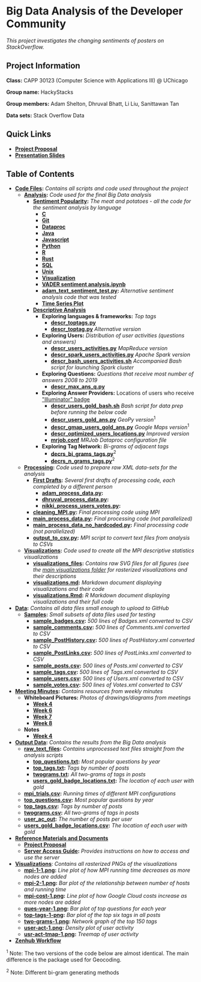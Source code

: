# Big Data Analysis of the Developer Community 
*This project investigates the changing sentiments of posters on StackOverflow.*

## Project Information

**Class:** CAPP 30123 (Computer Science with Applications III) @ UChicago

**Group name:** HackyStacks

**Group members:** Adam Shelton, Dhruval Bhatt, Li Liu, Sanittawan Tan

**Data sets:** Stack Overflow Data

## Quick Links
- **[Project Proposal](refs_docs/CAPP3_project_proposal.pdf)**
- **[Presentation Slides](https://docs.google.com/presentation/d/1GYTZUKXJao9cUAPSVXusdpyFvTQQRsTqmrr1fUi9puU/edit?usp=sharing)**

## Table of Contents
- **[Code Files](code_files):** *Contains all scripts and code used throughout the project*
    - **[Analysis](code_files/analysis):** *Code used for the final Big Data analysis*
        - **[Sentiment Popularity](code_files/analysis/SentimentPopularity):** *The meat and potatoes - all the code for the sentiment analysis by language*
            - **[C](code_files/analysis/SentimentPopularity/C)**
            - **[Git](code_files/analysis/SentimentPopularity/Git)**
            - **[Dataproc](code_files/analysis/SentimentPopularity/Google-cloud-dataproc)**
            - **[Java](code_files/analysis/SentimentPopularity/Java)**
            - **[Javascript](code_files/analysis/SentimentPopularity/Javascript)**
            - **[Python](code_files/analysis/SentimentPopularity/Python)**
            - **[R](code_files/analysis/SentimentPopularity/R)**
            - **[Rust](code_files/analysis/SentimentPopularity/Rust)**
            - **[SQL](code_files/analysis/SentimentPopularity/SQL)**
            - **[Unix](code_files/analysis/SentimentPopularity/Unix)**
            - **[Visualization](code_files/analysis/SentimentPopularity/README.md)**
            - **[VADER sentiment analysis.ipynb](code_files/analysis/SentimentPopularity/VADER%20sentiment%20analysis.ipynb)**
            - **[adam_text_sentiment_test.py](code_files/analysis/SentimentPopularity/adam_text_sentiment_test.py):** *Alternative sentiment analysis code that was tested*
            - **[Time Series Plot](code_files/analysis/SentimentPopularity/timeseries.py)**
        - **[Descriptive Analysis](code_files/analysis/descriptive)**  
            - **Exploring languages & frameworks:** *Top tags*
                - **[descr_toptags.py](code_files/analysis/descriptive/descr_toptags.py)**
                - **[descr_toptag.py](code_files/analysis/descriptive/descr_toptag.py)** *Alternative version*
            - **Exploring Users:** *Distribution of user activities (questions and answers)*
                - **[descr_users_activities.py](code_files/analysis/descriptive/descr_users_activities.py)** *MapReduce version*
                - **[descr_spark_users_activities.py](code_files/analysis/descriptive/descr_spark_users_activities.py)** *Apache Spark version*
                - **[descr_bash_users_activities.sh](code_files/analysis/descriptive/descr_bash_users_activities.sh)** *Accompanied Bash script for launching Spark cluster*
            - **Exploring Questions:** *Questions that receive most number of answers 2008 to 2019*
                - **[descr_max_ans_q.py](code_files/analysis/descriptive/descr_max_ans_q.py)**
            - **Exploring Answer Providers:** Locations of users who receive ["Illuminator" badge](https://stackoverflow.com/help/badges)
                - **[descr_users_gold_bash.sh](code_files/analysis/descriptive/descr_users_gold_bash.sh)** *Bash script for data prep before running the below code*
                - **[descr_users_gold_ans.py](code_files/analysis/descriptive/descr_users_gold_ans.py)** *GeoPy version*<sup>1</sup>
                - **[descr_gmap_users_gold_ans.py](code_files/analysis/descriptive/descr_gmap_users_gold_ans.py)** *Google Maps version*<sup>1</sup>
                - **[descr_optimized_users_locations.py](code_files/analysis/descriptive/descr_optimized_users_locations.py)** *Improved version*
                - **[mrjob.conf](code_files/analysis/descriptive/mrjob.conf)** *MRJob Dataproc configuration file*
            - **Exploring Tag Network:** *Bi-grams of adjacent tags*
                - **[decrs_bi_grams_tags.py](code_files/analysis/descriptive/descr_bi_grams_tags.py)**<sup>2</sup>
                - **[decrs_n_grams_tags.py](code_files/analysis/descriptive/descr_n_grams_tags.py)**<sup>2</sup>
    - **[Processing](code_files/processing):** *Code used to prepare raw XML data-sets for the analysis*
        - **[First Drafts](code_files/processing/first_drafts):** *Several first drafts of processing code, each completed by a different person*
            - **[adam_process_data.py](code_files/processing/first_drafts/adam_process_data.py):**
            - **[dhruval_process_data.py](code_files/processing/first_drafts/dhruval_process_data.py):**
            - **[nikki_process_users_votes.py](code_files/processing/first_drafts/nikki_process_users_votes.py):**
        - **[cleaning_MPI.py](code_files/processing/cleaning_MPI.py):** *Final processing code using MPI*
        - **[main_process_data.py](code_files/processing/main_process_data.py):** *Final processing code (not parallelized)*
        - **[main_process_data_no_hardcoded.py](code_files/processing/main_process_data_no_hardcoded.py):** *Final processing code (not parallelized)*
        - **[output_to_csv.py](code_files/processing/output_to_csv.py):** *MPI script to convert text files from analysis to CSVs*
    - **[Visualizations](code_files/visualizations):** *Code used to create all the MPI descriptive statistics visualizations*
        - **[visualizations_files](code_files/visualizations/visualizations_files):** *Contains raw SVG files for all figures (see the [main visualizations folder](../visualizations) for rasterized visualizations and their descriptions*
        - **[visualizations.md](code_files/visualizations/visualizations.md):** *Markdown document displaying visualizations and their code*
        - **[visualizations.Rmd](code_files/visualizations/visualizations.Rmd):** *R Markdown document displaying visualizations and their full code*
- **[Data](data):** *Contains all data files small enough to upload to GitHub*
    - **[Samples](data/samples):** *Small subsets of data files used for testing*
        - **[sample_badges.csv](data/samples/sample_badges.csv):** *500 lines of Badges.xml converted to CSV*
        - **[sample_comments.csv](data/samples/sample_comments.csv):** *500 lines of Comments.xml converted to CSV*
        - **[sample_PostHistory.csv](data/samples/sample_PostHistory.csv):** *500 lines of PostHistory.xml converted to CSV*
        - **[sample_PostLinks.csv](data/samples/sample_PostLinks.csv):** *500 lines of PostLinks.xml converted to CSV*
        - **[sample_posts.csv](data/samples/sample_posts.csv):** *500 lines of Posts.xml converted to CSV*
        - **[sample_tags.csv](data/samples/sample_tags.csv):** *500 lines of Tags.xml converted to CSV*
        - **[sample_users.csv](data/samples/sample_users.csv):** *500 lines of Users.xml converted to CSV*
        - **[sample_votes.csv](data/samples/sample_votes.csv):** *500 lines of Votes.xml converted to CSV*
- **[Meeting Minutes](minutes):** *Contains resources from weekly minutes*
     - **Whiteboard Pictures:** _Photos of drawings/diagrams from meetings_
        - **[Week 4](minutes/4_whiteboard.jpg)**
        - **[Week 6](minutes/6_whiteboard.jpg)**
        - **[Week 7](minutes/May17_whiteboard.jpg)**
        - **[Week 8](minutes/8_Whiteboard.jpg)**
    - **Notes**
        - **[Week 4](minutes/MeetingNotes_Apr26.pdf)**
- **[Output Data](output_data):**  *Contains the results from the Big Data analysis*
    - **[raw_text_files](output_data/raw_text_files):** *Contains unprocessed text files straight from the analysis scripts*
        - **[top_questions.txt](output_data/raw_text_files/top_questions.txt):** *Most popular questions by year*
        - **[top_tags.txt](output_data/raw_text_files/top_tags.txt):** *Tags by number of posts*
        - **[twograms.txt](output_data/raw_text_files/twograms.txt):** *All two-grams of tags in posts*
        - **[users_gold_badge_locations.txt](output_data/raw_text_files/users_gold_badge_locations.txt):** *The location of each user with gold*
    - **[mpi_trials.csv](output_data/mpi_trials.csv):** *Running times of different MPI configurations*
    - **[top_questions.csv](output_data/top_questions.csv):** *Most popular questions by year*
    - **[top_tags.csv](output_data/top_tags.csv):** *Tags by number of posts*
    - **[twograms.csv](output_data/twograms.csv):** *All two-grams of tags in posts*
    - **[user_ac_out](output_data/user_ac_out.csv):** *The number of posts per user*
    - **[users_gold_badge_locations.csv](output_data/users_gold_badge_locations.csv):** *The location of each user with gold*
- **[Reference Materials and Documents](refs_docs)**
    - **[Project Proposal](refs_docs/CAPP3_project_proposal.pdf)**
    - **[Server Access Guide](refs_docs/server_access.md):** *Provides instructions on how to access and use the server*
- **[Visualizations](visualizations)**: *Contains all rasterized PNGs of the visualizations*
    - **[mpi-1-1.png](visualizations/mpi-1-1.png):** *Line plot of how MPI running time decreases as more nodes are added*
    - **[mpi-2-1.png](visualizations/mpi-2-1.png):** *Bar plot of the relationship between number of hosts and running time*
    - **[mpi-cost-1.png](visualizations/mpi-cost-1.png):** *Line plot of how Google Cloud costs increase as more nodes are added*
    - **[ques-year-1.png](visualizations/ques-year-1.png):** *Bar plot of top questions for each year*
    - **[top-tags-1-png](visualizations/top-tags-1.png):** *Bar plot of the top six tags in all posts*
    - **[two-grams-1.png](visualizations/two-grams-1.png):** *Network graph of the top 150 tags*
    - **[user-act-1.png](visualizations/user-act-1.png):** *Density plot of user activity*
    - **[usr-act-tmap-1.png](visualizations/usr-act-tmap-1.png):** *Treemap of user activity*   
- **[Zenhub Workflow](zenhub_workflow)**


<sup>1</sup> Note: The two versions of the code below are almost identical. The main difference is the package used for Geocoding.
    
<sup>2</sup> Note: Different bi-gram generating methods
